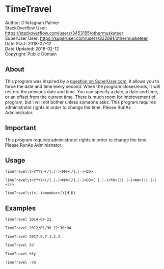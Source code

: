 TimeTravel
=====

Author: D'Artagnan Palmer  
StackOverflow User: <https://stackoverflow.com/users/3453155/othermusketeer>  
SuperUser User: <https://superuser.com/users/332891/othermusketeer>  
Date Start: 2018-02-12  
Date Updated: 2018-02-12  
Copyright: Public Domain  

About
-----
This program was inspired by a [question on SuperUser.com](https://superuser.com/questions/1294289/how-to-stop-win10-from-correcting-the-date-time-automatically), it allows you to force the date and time every second.
When the program closes/ends, it will restore the previous date and time. You can specify a date,
a date and time, or an offset from the current time. There is much room for improvement of program,
but I will not bother unless someone asks. This program requires administrator rights in order to
change the time. Please RunAs Administrator.

Important
---------
This program requires administrator rights in order to change the time. Please RunAs
Administrator.

Usage
-----
`TimeTravel\t<YYYY>(/|.|-)<MM>(/|.|-)<DD>`

`TimeTravel\t<YYYY>(/|.|-)<MM>(/|.|-)<DD>( |.|-)<hh>(:|.|-)<mm>(:|.|-)<ss>`

`TimeTravel\t(+|-)<number>(Y|M|D)`

Examples
--------
`TimeTravel 2014-04-22`

`TimeTravel 2012/01/30 22:30:04`

`TimeTravel 2017.9.7.1.2.3`

`TimeTravel 5d`

`TimeTravel +3y`

`TimeTravel -7m`